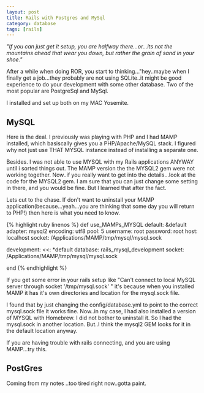```yaml
---
layout: post
title: Rails with Postgres and MySql
category: database
tags: [rails]
---
```


<div class="message">
  <cite> "If you can just get it setup, you are halfway there...or...its not the mountains ahead that wear you down, but rather the grain of sand in your shoe." </cite>
</div>

After a while when doing ROR, you start to thinking..."hey..maybe when I finally get a job...they probably are not using SQLite..it might be
good experience to do your development with some other database.  Two of the most popular are PostgreSql and MySql.

I installed and set up both on my MAC Yosemite.

## MySQL
Here is the deal.  I previously was playing with PHP and I had MAMP installed, which basiscally gives you a PHP/Apache/MySQL stack.  I figured
why not just use THAT MYSQL instance instead of installing a separate one.

Besides.  I was not able to use MYSQL with my Rails applications ANYWAY until i sorted things out.  The MAMP version the the MYSQL2 gem were
not working together.  Now..if you really want to get into the details...look at the code for the MYSQL2 gem.  I am sure that you can just
change some setting in there, and you would be fine.  But I learned that after the fact.

Lets cut to the chase.  If don't want to uninstall your MAMP application(because...yeah...you are thinking that some day you will return to PHP!) then
here is what you need to know.

{% highlight ruby linenos %}
def use_MAMPs_MYSQL
default: &default
  adapter: mysql2
  encoding: utf8
  pool: 5
  username: root
  password: root
  host: localhost
  socket: /Applications/MAMP/tmp/mysql/mysql.sock

development:
  <<: *default
  database: rails_mysql_development
  socket: /Applications/MAMP/tmp/mysql/mysql.sock

end
{% endhighlight %}

If you get some error in your rails setup like "Can't connect to local MySQL server through socket '/tmp/mysql.sock' " it's
because when you installed MAMP it has it's own directories and location for the mysql.sock file.

I found that by just changing the config/database.yml to point to the correct mysql.sock file it works fine.
Now..in my case, I had also installed a version of MYSQL with Homebrew.  I did not bother to uninstall it.  So I had the mysql.sock
in another location.  But..I think the mysql2 GEM looks for it in the default location anyway.

If you are having trouble with rails connecting, and you are using MAMP...try this.

## PostGres
Coming from my notes   ..too tired right now..gotta paint.
